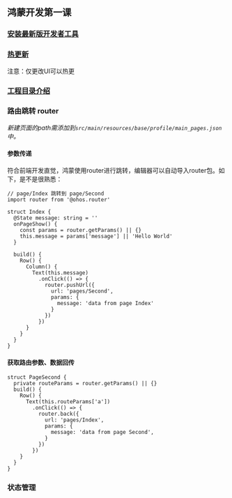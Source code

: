 ## 鸿蒙开发第一课

### [安装最新版开发者工具](https://developer.harmonyos.com/cn/docs/documentation/doc-guides-V3/deveco_overview-0000001053582387-V3)

### [热更新](https://juejin.cn/post/7301579823415984154)
注意：仅更改UI可以热更

### [工程目录介绍](https://zhuanlan.zhihu.com/p/673419093)

### 路由跳转 router
*新建页面的path需添加到`src/main/resources/base/profile/main_pages.json`中。*

#### 参数传递
符合前端开发直觉，鸿蒙使用router进行跳转，编辑器可以自动导入router包。如下，是不是很熟悉：
```
// page/Index 跳转到 page/Second
import router from '@ohos.router'

struct Index {
  @State message: string = ''
  onPageShow() {
    const params = router.getParams() || {}
    this.message = params['message'] || 'Hello World'
  }

  build() {
    Row() {
      Column() {
        Text(this.message)
          .onClick(() => {
            router.pushUrl({
              url: 'pages/Second',
              params: {
                message: 'data from page Index'
              }
            })
          })
      }
    }
  }
}
```
#### 获取路由参数、数据回传
```
struct PageSecond {
  private routeParams = router.getParams() || {}
  build() {
    Row() {
      Text(this.routeParams['a'])
        .onClick(() => {
          router.back({
            url: 'pages/Index',
            params: {
              message: 'data from page Second',
            }
          })
        })
    }
  }
}
```
### 状态管理

